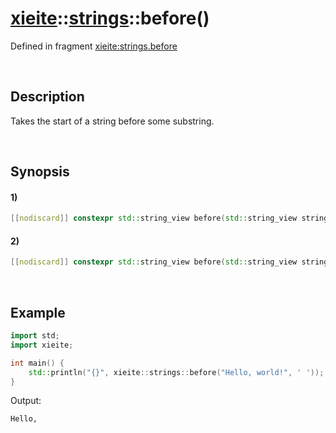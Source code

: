 # [xieite](../../xieite.md)\:\:[strings](../../strings.md)\:\:before\(\)
Defined in fragment [xieite:strings.before](../../../src/strings/before.cpp)

&nbsp;

## Description
Takes the start of a string before some substring.

&nbsp;

## Synopsis
#### 1)
```cpp
[[nodiscard]] constexpr std::string_view before(std::string_view string, std::string_view end) noexcept;
```
#### 2)
```cpp
[[nodiscard]] constexpr std::string_view before(std::string_view string, char end) noexcept;
```

&nbsp;

## Example
```cpp
import std;
import xieite;

int main() {
    std::println("{}", xieite::strings::before("Hello, world!", ' '));
}
```
Output:
```
Hello,
```
